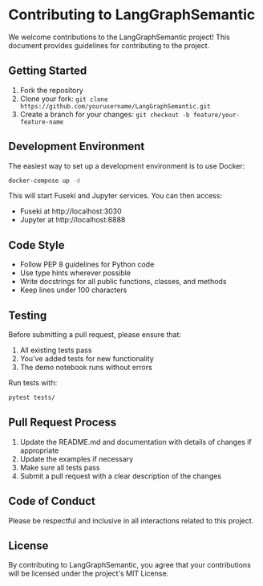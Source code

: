# Contributing to LangGraphSemantic

We welcome contributions to the LangGraphSemantic project! This document provides guidelines for contributing to the project.

## Getting Started

1. Fork the repository
2. Clone your fork: `git clone https://github.com/yourusername/LangGraphSemantic.git`
3. Create a branch for your changes: `git checkout -b feature/your-feature-name`

## Development Environment

The easiest way to set up a development environment is to use Docker:

```bash
docker-compose up -d
```

This will start Fuseki and Jupyter services. You can then access:
- Fuseki at http://localhost:3030
- Jupyter at http://localhost:8888

## Code Style

- Follow PEP 8 guidelines for Python code
- Use type hints wherever possible
- Write docstrings for all public functions, classes, and methods
- Keep lines under 100 characters

## Testing

Before submitting a pull request, please ensure that:

1. All existing tests pass
2. You've added tests for new functionality
3. The demo notebook runs without errors

Run tests with:

```bash
pytest tests/
```

## Pull Request Process

1. Update the README.md and documentation with details of changes if appropriate
2. Update the examples if necessary
3. Make sure all tests pass
4. Submit a pull request with a clear description of the changes

## Code of Conduct

Please be respectful and inclusive in all interactions related to this project.

## License

By contributing to LangGraphSemantic, you agree that your contributions will be licensed under the project's MIT License.
